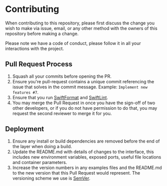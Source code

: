 # Contributing

When contributing to this repository, please first discuss the change you wish to make via issue, email, or any other method with the owners of this repository before making a change.

Please note we have a code of conduct, please follow it in all your interactions with the project.

## Pull Request Process

1. Squash all your commits before opening the PR.
2. Ensure you're pull-request contains a unique commit referencing the issue that solves in the commit message. Example: `Implement new features #7`.
3. Ensure that you run [SwiftFormat](https://github.com/nicklockwood/SwiftFormat) and [SwiftLint](https://github.com/realm/SwiftLint).
4. You may merge the Pull Request in once you have the sign-off of two other developers, or if you do not have permission to do that, you may request the second reviewer to merge it for you.

## Deployment

1. Ensure any install or build dependencies are removed before the end of the layer when doing a build.
2. Update the README.md with details of changes to the interface, this includes new environment variables, exposed ports, useful file locations and container parameters.
3. Increase the version numbers in any examples files and the README.md to the new version that this Pull Request would represent. The versioning scheme we use is [SemVer](http://semver.org/).
